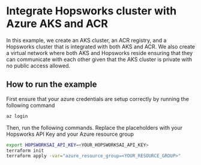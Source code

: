 # Integrate Hopsworks cluster with Azure AKS and ACR

In this example, we create an AKS cluster, an ACR registry, and a Hopsworks cluster that is integrated with both AKS and ACR. We also create a virtual network where both AKS and Hopsworks reside ensuring that they can communicate with each other given that the AKS cluster is private with no public access allowed.

## How to run the example 
First ensure that your azure credentials are setup correctly by running the following command

```bash
az login 
```

Then, run the following commands. Replace the placeholders with your Hopsworks API Key and your Azure resource group

```bash
export HOPSWORKSAI_API_KEY=<YOUR_HOPSWORKSAI_API_KEY>
terraform init
terraform apply -var="azure_resource_group=<YOUR_RESOURCE_GROUP>"
```

